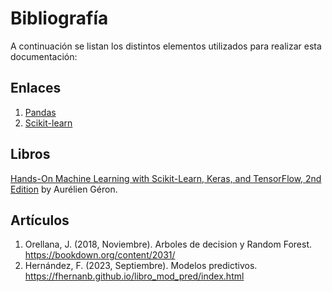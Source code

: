 # Bibliografía
A continuación se listan los distintos elementos utilizados para realizar esta documentación:

## Enlaces
1. [Pandas](https://pandas.pydata.org/)
2. [Scikit-learn](https://scikit-learn.org)

## Libros
[Hands-On Machine Learning with Scikit-Learn, Keras, and TensorFlow, 2nd Edition](https://www.oreilly.com/library/view/hands-on-machine-learning/9781492032632/) by Aurélien Géron.

## Artículos

1. Orellana, J. (2018, Noviembre). Arboles de decision y Random Forest. https://bookdown.org/content/2031/
2. Hernández, F. (2023, Septiembre). Modelos predictivos. https://fhernanb.github.io/libro_mod_pred/index.html
